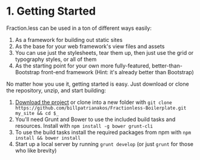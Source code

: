 <!-- @@@title:Getting Started@@@ -->
<!-- @@@description:Learn how to install and set up Fraction.less Boilerplate for use in your own projects@@@ -->
# 1. Getting Started

Fraction.less can be used in a ton of different ways easily:

1. As a framework for building out static sites
2. As the base for your web framework's view files and assets
3. You can use just the stylesheets, tear them up, then just use the grid or typography styles, or all of them
4. As the starting point for your own more fully-featured, better-than-Bootstrap front-end framework (Hint: it's already better than Bootstrap)

No matter how you use it, getting started is easy. Just download or clone the repository, unzip, and start building:

1. [Download the project](https://github.com/billpatrianakos/Fractionless-Boilerplate/archive/master.zip) or clone into a new folder with `git clone https://github.com/billpatrianakos/Fractionless-Boilerplate.git my_site && cd $_`
2. You'll need Grunt and Bower to use the included build tasks and resources. Install with `npm install -g bower grunt-cli`
3. To use the build tasks install the required packages from npm with `npm install && bower install`
4. Start up a local server by running `grunt develop` (or just `grunt` for those who like brevity)

